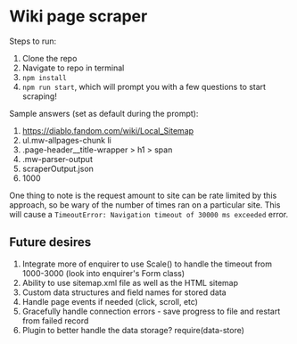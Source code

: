 # Wiki page scraper

Steps to run:
1. Clone the repo
2. Navigate to repo in terminal
3. `npm install`
4. `npm run start`, which will prompt you with a few questions to start scraping!

Sample answers (set as default during the prompt):
1. https://diablo.fandom.com/wiki/Local_Sitemap
2. ul.mw-allpages-chunk li
3. .page-header__title-wrapper > h1 > span
4. .mw-parser-output
5. scraperOutput.json
6. 1000

One thing to note is the request amount to site can be rate limited by this approach, so be wary of the number of times ran on a particular site.  This will cause a `TimeoutError: Navigation timeout of 30000 ms exceeded` error.

## Future desires
1. Integrate more of enquirer to use Scale() to handle the timeout from 1000-3000 (look into enquirer's Form class)
2. Ability to use sitemap.xml file as well as the HTML sitemap
3. Custom data structures and field names for stored data
4. Handle page events if needed (click, scroll, etc)
5. Gracefully handle connection errors - save progress to file and restart from failed record
6. Plugin to better handle the data storage? require(data-store)